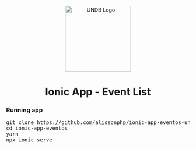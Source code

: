 <div style="text-align:center">
    <img src="https://www.undb.edu.br/hs-fs/hubfs/undb%20logo.png?width=728&name=undb%20logo.png" width="180px" alt="UNDB Logo">
    <h1>Ionic App - Event List </h1>
</div>

<h3>
Running app
</h3>
<pre>
git clone https://github.com/alissonphp/ionic-app-eventos-undb.git
cd ionic-app-eventos
yarn
npx ionic serve
</pre>